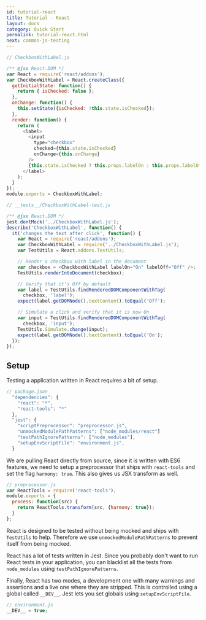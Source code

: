 ```yaml
---
id: tutorial-react
title: Tutorial - React
layout: docs
category: Quick Start
permalink: tutorial-react.html
next: common-js-testing
---
```


```javascript
// CheckboxWithLabel.js

/** @jsx React.DOM */
var React = require('react/addons');
var CheckboxWithLabel = React.createClass({
  getInitialState: function() {
    return { isChecked: false };
  },
  onChange: function() {
    this.setState({isChecked: !this.state.isChecked});
  },
  render: function() {
    return (
      <label>
        <input
          type="checkbox"
          checked={this.state.isChecked}
          onChange={this.onChange}
        />
        {this.state.isChecked ? this.props.labelOn : this.props.labelOff}
      </label>
    );
  }
});
module.exports = CheckboxWithLabel;
```

```javascript
// __tests__/CheckboxWithLabel-test.js

/** @jsx React.DOM */
jest.dontMock('../CheckboxWithLabel.js');
describe('CheckboxWithLabel', function() {
  it('changes the text after click', function() {
    var React = require('react/addons');
    var CheckboxWithLabel = require('../CheckboxWithLabel.js');
    var TestUtils = React.addons.TestUtils;

    // Render a checkbox with label in the document
    var checkbox = <CheckboxWithLabel labelOn="On" labelOff="Off" />;
    TestUtils.renderIntoDocument(checkbox);

    // Verify that it's Off by default
    var label = TestUtils.findRenderedDOMComponentWithTag(
      checkbox, 'label');
    expect(label.getDOMNode().textContent).toEqual('Off');

    // Simulate a click and verify that it is now On
    var input = TestUtils.findRenderedDOMComponentWithTag(
      checkbox, 'input');
    TestUtils.Simulate.change(input);
    expect(label.getDOMNode().textContent).toEqual('On');
  });
});
```

## Setup

Testing a application written in React requires a bit of setup.

```javascript
// package.json
  "dependencies": {
    "react": "*",
    "react-tools": "*"
  },
  "jest": {
    "scriptPreprocessor": "preprocessor.js",
    "unmockedModulePathPatterns": ["node_modules/react"]
    "testPathIgnorePatterns": ["node_modules"],
    "setupEnvScriptFile": "environment.js",
  }
```

We are pulling React directly from source, since it is written with ES6 features, we need to setup a preprocessor that ships with `react-tools` and set the flag `harmony: true`. This also gives us JSX transform as well.

```javascript
// preprocessor.js
var ReactTools = require('react-tools');
module.exports = {
  process: function(src) {
    return ReactTools.transform(src, {harmony: true});
  }
};
```

React is designed to be tested without being mocked and ships with `TestUtils` to help. Therefore we use `unmockedModulePathPatterns` to prevent itself from being mocked.

React has a lot of tests written in Jest. Since you probably don't want to run React tests in your application, you can blacklist all the tests from `node_modules` using `testPathIgnorePatterns`.

Finally, React has two modes, a development one with many warnings and assertions and a live one where they are stripped. This is controlled using a global called `__DEV__`. Jest lets you set globals using `setupEnvScriptFile`.

```javascript
// environment.js
__DEV__ = true;
```
